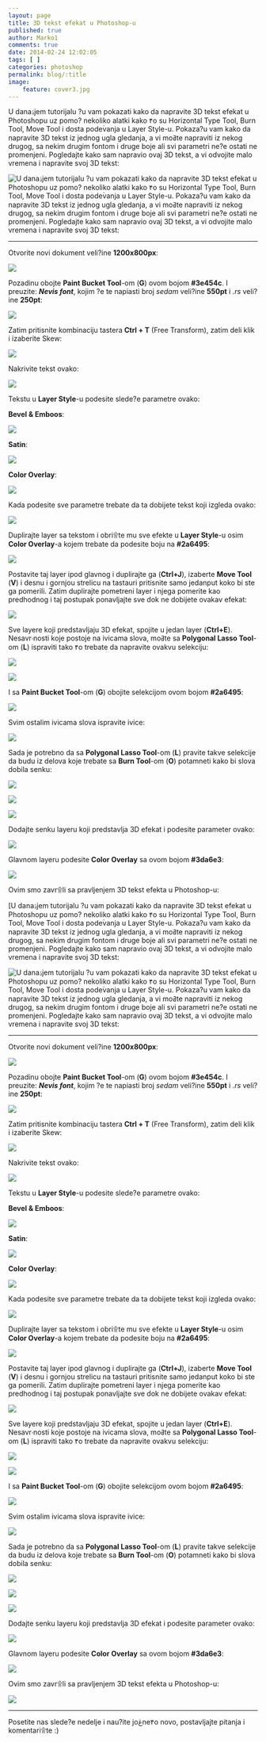 ```yaml
---
layout: page
title: 3D tekst efekat u Photoshop-u
published: true
author: Marko1
comments: true
date: 2014-02-24 12:02:05
tags: [ ]
categories: photoshop
permalink: blog/:title
image:
    feature: cover3.jpg
---
```


U danaۮjem tutorijalu ?u vam pokazati kako da napravite 3D tekst efekat u Photoshopu uz pomo? nekoliko alatki kako ۴o su Horizontal Type Tool, Burn Tool, Move Tool i dosta podeۡvanja u Layer Style-u. Pokaza?u vam kako da napravite 3D tekst iz jednog ugla gledanja, a vi moߥte napraviti iz nekog drugog, sa nekim drugim fontom i druge boje ali svi parametri ne?e ostati ne promenjeni. Pogledajte kako sam napravio ovaj 3D tekst, a vi odvojite malo vremena i napravite svoj 3D tekst:
  
![U danaۮjem tutorijalu ?u vam pokazati kako da napravite 3D tekst efekat u Photoshopu uz pomo? nekoliko alatki kako ۴o su Horizontal Type Tool, Burn Tool, Move Tool i dosta podeۡvanja u Layer Style-u. Pokaza?u vam kako da napravite 3D tekst iz jednog ugla gledanja, a vi moߥte napraviti iz nekog drugog, sa nekim drugim fontom i druge boje ali svi parametri ne?e ostati ne promenjeni. Pogledajte kako sam napravio ovaj 3D tekst, a vi odvojite malo vremena i napravite svoj 3D tekst:][2] 

* * *

Otvorite novi dokument veli?ine **1200x800px**:

![][3]

Pozadinu obojte **Paint Bucket Tool**-om (**G**) ovom bojom **#3e454c**. I preuzite: _**Nevis font**_, kojim ?e te napiasti broj _sedam_ veli?ine **550pt** i _.rs_ veli?ine **250pt**:

![][4]

Zatim pritisnite kombinaciju tastera **Ctrl + T** (Free Transform), zatim deli klik i izaberite Skew:

![][5]

Nakrivite tekst ovako:

![][6]

Tekstu u **Layer Style**-u podesite slede?e parametre ovako:

**Bevel & Emboos**:

![][7]

**Satin**:

![][8]

**Color Overlay**:

![][9]

Kada podesite sve parametre trebate da ta dobijete tekst koji izgleda ovako:

![][10]

Duplirajte layer sa tekstom i obri۩te mu sve efekte u **Layer Style**-u osim **Color Overlay**-a kojem trebate da podesite boju na **#2a6495**:

![][11]

Postavite taj layer ipod glavnog i duplirajte ga (**Ctrl+J**), izaberte **Move Tool** (**V**) i desnu i gornjou strelicu na tastauri pritisnite samo jedanput koko bi ste ga pomerili. Zatim duplirajte pometreni layer i njega pomerite kao predhodnog i taj postupak ponavljajte sve dok ne dobijete ovakav efekat:

![][12]

Sve layere koji predstavljaju 3D efekat, spojite u jedan layer (**Ctrl+E**). Nesavrۥnosti koje postoje na ivicama slova, moߥte sa **Polygonal Lasso Tool**-om (**L**) ispraviti tako ۴o trebate da napravite ovakvu selekciju:

![][13]

![][14]

I sa **Paint Bucket Tool**-om (**G**) obojite selekcijom ovom bojom **#2a6495**:

![][15]

Svim ostalim ivicama slova ispravite ivice:

![][16]

Sada je potrebno da sa **Polygonal Lasso Tool**-om (**L**) pravite takve selekcije da budu iz delova koje trebate sa **Burn Tool**-om (**O**) potamneti kako bi slova dobila senku:

![][17]

![][18]

![][19]

Dodajte senku layeru koji predstavlja 3D efekat i podesite parameter ovako:

![][20]

Glavnom layeru podesite **Color Overlay** sa ovom bojom **#3da6e3**:

![][21]

Ovim smo zavr۩li sa pravljenjem 3D tekst efekta u Photoshop-u:

[U danaۮjem tutorijalu ?u vam pokazati kako da napravite 3D tekst efekat u Photoshopu uz pomo? nekoliko alatki kako ۴o su Horizontal Type Tool, Burn Tool, Move Tool i dosta podeۡvanja u Layer Style-u. Pokaza?u vam kako da napravite 3D tekst iz jednog ugla gledanja, a vi moߥte napraviti iz nekog drugog, sa nekim drugim fontom i druge boje ali svi parametri ne?e ostati ne promenjeni. Pogledajte kako sam napravio ovaj 3D tekst, a vi odvojite malo vremena i napravite svoj 3D tekst:
  
![U danaۮjem tutorijalu ?u vam pokazati kako da napravite 3D tekst efekat u Photoshopu uz pomo? nekoliko alatki kako ۴o su Horizontal Type Tool, Burn Tool, Move Tool i dosta podeۡvanja u Layer Style-u. Pokaza?u vam kako da napravite 3D tekst iz jednog ugla gledanja, a vi moߥte napraviti iz nekog drugog, sa nekim drugim fontom i druge boje ali svi parametri ne?e ostati ne promenjeni. Pogledajte kako sam napravio ovaj 3D tekst, a vi odvojite malo vremena i napravite svoj 3D tekst:][2] 

* * *

Otvorite novi dokument veli?ine **1200x800px**:

![][3]

Pozadinu obojte **Paint Bucket Tool**-om (**G**) ovom bojom **#3e454c**. I preuzite: _**Nevis font**_, kojim ?e te napiasti broj _sedam_ veli?ine **550pt** i _.rs_ veli?ine **250pt**:

![][4]

Zatim pritisnite kombinaciju tastera **Ctrl + T** (Free Transform), zatim deli klik i izaberite Skew:

![][5]

Nakrivite tekst ovako:

![][6]

Tekstu u **Layer Style**-u podesite slede?e parametre ovako:

**Bevel & Emboos**:

![][7]

**Satin**:

![][8]

**Color Overlay**:

![][9]

Kada podesite sve parametre trebate da ta dobijete tekst koji izgleda ovako:

![][10]

Duplirajte layer sa tekstom i obri۩te mu sve efekte u **Layer Style**-u osim **Color Overlay**-a kojem trebate da podesite boju na **#2a6495**:

![][11]

Postavite taj layer ipod glavnog i duplirajte ga (**Ctrl+J**), izaberte **Move Tool** (**V**) i desnu i gornjou strelicu na tastauri pritisnite samo jedanput koko bi ste ga pomerili. Zatim duplirajte pometreni layer i njega pomerite kao predhodnog i taj postupak ponavljajte sve dok ne dobijete ovakav efekat:

![][12]

Sve layere koji predstavljaju 3D efekat, spojite u jedan layer (**Ctrl+E**). Nesavrۥnosti koje postoje na ivicama slova, moߥte sa **Polygonal Lasso Tool**-om (**L**) ispraviti tako ۴o trebate da napravite ovakvu selekciju:

![][13]

![][14]

I sa **Paint Bucket Tool**-om (**G**) obojite selekcijom ovom bojom **#2a6495**:

![][15]

Svim ostalim ivicama slova ispravite ivice:

![][16]

Sada je potrebno da sa **Polygonal Lasso Tool**-om (**L**) pravite takve selekcije da budu iz delova koje trebate sa **Burn Tool**-om (**O**) potamneti kako bi slova dobila senku:

![][17]

![][18]

![][19]

Dodajte senku layeru koji predstavlja 3D efekat i podesite parameter ovako:

![][20]

Glavnom layeru podesite **Color Overlay** sa ovom bojom **#3da6e3**:

![][21]

Ovim smo zavr۩li sa pravljenjem 3D tekst efekta u Photoshop-u:

![][2] 

* * *

Posetite nas slede?e nedelje i nau?ite joڠne۴o novo, postavljajte pitanja i komentari۩te :)

 [1]: {{site.baseurl}}/images/post//uploads/2014/02/img19.jpg
 [2]: {{site.baseurl}}/images/post//uploads/2014/02/3D.jpg
 [3]: {{site.baseurl}}/images/post//uploads/2014/02/img001.jpg
 [4]: {{site.baseurl}}/images/post//uploads/2014/02/img011.jpg
 [5]: {{site.baseurl}}/images/post//uploads/2014/02/img021.jpg
 [6]: {{site.baseurl}}/images/post//uploads/2014/02/img031.jpg
 [7]: {{site.baseurl}}/images/post//uploads/2014/02/img041.jpg
 [8]: {{site.baseurl}}/images/post//uploads/2014/02/img051.jpg
 [9]: {{site.baseurl}}/images/post//uploads/2014/02/img061.jpg
 [10]: {{site.baseurl}}/images/post//uploads/2014/02/img071.jpg
 [11]: {{site.baseurl}}/images/post//uploads/2014/02/img081.jpg
 [12]: {{site.baseurl}}/images/post//uploads/2014/02/img091.jpg
 [13]: {{site.baseurl}}/images/post//uploads/2014/02/img101.jpg
 [14]: {{site.baseurl}}/images/post//uploads/2014/02/img111.jpg
 [15]: {{site.baseurl}}/images/post//uploads/2014/02/img121.jpg
 [16]: {{site.baseurl}}/images/post//uploads/2014/02/img131.jpg
 [17]: {{site.baseurl}}/images/post//uploads/2014/02/img141.jpg
 [18]: {{site.baseurl}}/images/post//uploads/2014/02/img15.jpg
 [19]: {{site.baseurl}}/images/post//uploads/2014/02/img16.jpg
 [20]: {{site.baseurl}}/images/post//uploads/2014/02/img17.jpg
 [21]: {{site.baseurl}}/images/post//uploads/2014/02/img18.jpg